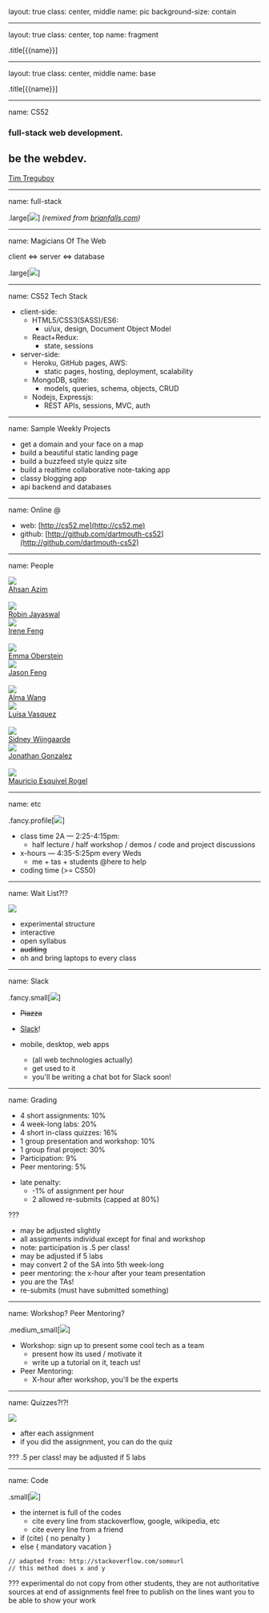 layout: true
class: center, middle
name: pic
background-size: contain

---

layout: true
class: center, top
name: fragment

.title[{{name}}]

---
layout: true
class: center, middle
name: base

.title[{{name}}]

---
name: CS52

### full-stack web development.

## be the webdev.

[Tim Tregubov](http://zingweb.com)

---
name: full-stack


.large[![](img/stackCover.png)]
*(remixed from [brianfalls.com](http://brianfalls.com/))*

---
name: Magicians Of The Web

client ⇔ server ⇔ database

.large[![](img/sampleweb.gif)]

---
name: CS52 Tech Stack

* client-side:
  * HTML5/CSS3(SASS)/ES6:
    * ui/ux, design, Document Object Model
  * React+Redux:
    * state, sessions
* server-side:
  * Heroku, GitHub pages, AWS:
    * static pages, hosting, deployment, scalability
  * MongoDB, sqlite:
    * models, queries, schema, objects, CRUD
  * Nodejs, Expressjs:
    * REST APIs, sessions, MVC, auth

---
name: Sample Weekly Projects

* get a domain and your face on a map
* build a beautiful static landing page
* build a buzzfeed style quizz site
* build a realtime collaborative note-taking app
* classy blogging app
* api backend and databases

---
name: Online @

* web: [http://cs52.me](http://cs52.me)
* github: [http://github.com/dartmouth-cs52](http://github.com/dartmouth-cs52)


---
name: People

<div class="rtable rtable--5cols">

  <div style="order:1;" class="rtable-cell"><img class="profile fancy" src="https://www.linkedin.com/mpr/mpr/AAEAAQAAAAAAAAZWAAAAJGE3NTYzZDY1LTRlMjktNDNiYi05YTE1LWRhYjJjZWM0Njc4Ng.jpg"/></div>
  <div style="order:2;" class="rtable-cell"><a href="mailto:ahsan.azim.18@dartmouth.edu">Ahsan Azim</a></div>
  <div style="order:3;" class="rtable-cell"><br></div>
  <div style="order:4;" class="rtable-cell"><img class="profile fancy" src="/assets/imgs/kitten.jpg"/></div>
  <div style="order:5;" class="rtable-cell"><a href="mailto:robin.e.jayaswal.18@dartmouth.edu">Robin Jayaswal</a></div>


  <div style="order:1;" class="rtable-cell"><img class="profile fancy" src="/assets/imgs/irene.jpg"/></div>
  <div style="order:2;" class="rtable-cell"><a href="mailto:irene.l.feng.17@dartmouth.edu">Irene Feng</a></div>
  <div style="order:3;" class="rtable-cell"><br></div>
  <div style="order:4;" class="rtable-cell"><img class="profile fancy" src="/assets/imgs/emma.jpg"/></div>
  <div style="order:5;" class="rtable-cell"><a href="mailto:emma.c.oberstein.18@dartmouth.edu">Emma Oberstein</a></div>

  <div style="order:1;" class="rtable-cell"><img class="profile fancy" src="/assets/imgs/kitten.jpg"/></div>
  <div style="order:2;" class="rtable-cell"><a href="mailto:jason.s.feng.17@dartmouth.edu">Jason Feng</a></div>
  <div style="order:3;" class="rtable-cell"><br></div>
  <div style="order:4;" class="rtable-cell"><img class="profile fancy" src="/assets/imgs/kitten.jpg"/></div>
  <div style="order:5;" class="rtable-cell"><a href="mailto:alma.wang.18@dartmouth.edu">Alma Wang</a></div>

  <div style="order:1;" class="rtable-cell"><img class="profile fancy" src="/assets/imgs/kitten.jpg"/></div>
  <div style="order:2;" class="rtable-cell"><a href="mailto:luisa.n.vasquez.gutierrez.18@dartmouth.edu">Luisa Vasquez</a></div>
  <div style="order:3;" class="rtable-cell"><br></div>
  <div style="order:4;" class="rtable-cell"><img class="profile fancy" src="/assets/imgs/kitten.jpg"/></div>
  <div style="order:5;" class="rtable-cell"><a href="mailto:sidney.g.wijngaarde.17@dartmouth.edu">Sidney Wijngaarde</a></div>

  <div style="order:1;" class="rtable-cell"><img class="profile fancy" src="/assets/imgs/jon.jpg"/></div>
  <div style="order:2;" class="rtable-cell"><a href="mailto:jonathan.d.gonzalez.18@dartmouth.edu">Jonathan Gonzalez</a></div>
  <div style="order:3;" class="rtable-cell"><br></div>
  <div style="order:4;" class="rtable-cell"><img class="profile fancy" src="/assets/imgs/kitten.jpg"/></div>
  <div style="order:5;" class="rtable-cell"><a href="mailto:mauricio.esquivel.rogel.18@dartmouth.edu">Mauricio Esquivel Rogel</a></div>


</div>


---
name: etc

.fancy.profile[![](http://i.giphy.com/tn8zWeNYA73G0.gif)]

* class time 2A — 2:25-4:15pm:
  * half lecture / half workshop / demos / code and project discussions
* x-hours — 4:35-5:25pm every Weds
  * me + tas + students @here to help
* coding time (>= CS50)


---
name: Wait List?!?

![](img/giphy21.gif)

* experimental structure
* interactive
* open syllabus
* <strike>auditing</strike>
* oh and bring laptops to every class


---
name: Slack

.fancy.small[![](img/giphy_slack.gif)]


* <strike>Piazza</strike>
* [Slack](https://cs52-dartmouth.slack.com)!

* mobile, desktop, web apps
  * (all web technologies actually)
  * get used to it
  * you'll be writing a chat bot for Slack soon!

---
name: Grading

- 4 short assignments: 10%
- 4 week-long labs:  20%
- 4 short in-class quizzes:  16%
- 1 group presentation and workshop: 10%
- 1 group final project:  30%
- Participation:  9%
- Peer mentoring: 5%
* late penalty:
  * -1% of assignment per hour
  * 2 allowed re-submits (capped at 80%)


???
* may be adjusted slightly
* all assignments individual except for final and workshop
* note: participation is .5 per class!
* may be adjusted if 5 labs
* may convert 2 of the SA into 5th week-long
* peer mentoring:  the x-hour after your team presentation
* you are the TAs!
* re-submits (must have submitted something)

---
name: Workshop? Peer Mentoring?

.medium_small[![](img/leviosa.gif)]

* Workshop: sign up to present some cool tech as a team
  * present how its used / motivate it
  * write up a tutorial on it, teach us!
* Peer Mentoring:
  * X-hour after workshop, you'll be the experts

---
name: Quizzes?!?!

![](img/giphy22.gif)

* after each assignment
* if you did the assignment, you can do the quiz



???
.5 per class!
may be adjusted if 5 labs

---
name: Code

.small[![](img/giphy_cheating.gif)]

* the internet is full of the codes
  * cite every line from stackoverflow, google, wikipedia, etc
  * cite every line from a friend
* if (cite) { no penalty }
* else { mandatory vacation }

```
// adapted from: http://stackoverflow.com/someurl
// this method does x and y
```

???
experimental
do not copy from other students, they are not authoritative sources
at end of assignments feel free to publish on the lines
want you to be able to show your work
